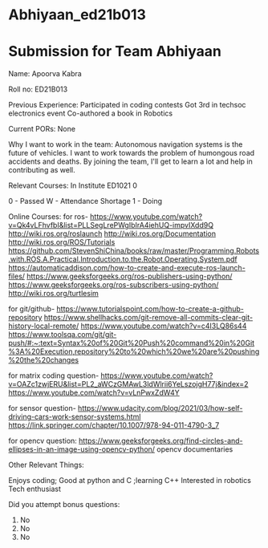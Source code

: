 # Abhiyaan_ed21b013

Submission for Team Abhiyaan
=====================================

Name:
Apoorva Kabra

Roll no:
ED21B013

Previous Experience:
Participated in coding contests
Got 3rd in techsoc electronics event
Co-authored a book in Robotics

Current PORs:
None

Why I want to work in the team:
Autonomous navigation systems is the future of vehicles. 
I want to work towards the problem of humongous road accidents and deaths. 
By joining the team, I'll get to learn a lot and help in contributing as well.

Relevant Courses:
In Institute
ED1021
0

0 - Passed
W - Attendance Shortage
1 - Doing

Online Courses:
for ros-
https://www.youtube.com/watch?v=Qk4vLFhvfbI&list=PLLSegLrePWgIbIrA4iehUQ-impvIXdd9Q
http://wiki.ros.org/roslaunch
http://wiki.ros.org/Documentation
http://wiki.ros.org/ROS/Tutorials
https://github.com/StevenShiChina/books/raw/master/Programming.Robots.with.ROS.A.Practical.Introduction.to.the.Robot.Operating.System.pdf
https://automaticaddison.com/how-to-create-and-execute-ros-launch-files/
https://www.geeksforgeeks.org/ros-publishers-using-python/
https://www.geeksforgeeks.org/ros-subscribers-using-python/
http://wiki.ros.org/turtlesim

for git/github-
https://www.tutorialspoint.com/how-to-create-a-github-repository
https://www.shellhacks.com/git-remove-all-commits-clear-git-history-local-remote/
https://www.youtube.com/watch?v=c4I3LQ86s44
https://www.toolsqa.com/git/git-push/#:~:text=Syntax%20of%20Git%20Push%20command%20in%20Git%3A%20Execution,repository%20to%20which%20we%20are%20pushing%20the%20changes

for matrix coding question- 
https://www.youtube.com/watch?v=OAZc1zwjERU&list=PL2_aWCzGMAwL3ldWlrii6YeLszojgH77j&index=2
https://www.youtube.com/watch?v=vLnPwxZdW4Y

for sensor question-
https://www.udacity.com/blog/2021/03/how-self-driving-cars-work-sensor-systems.html
https://link.springer.com/chapter/10.1007/978-94-011-4790-3_7

for opencv question:
https://www.geeksforgeeks.org/find-circles-and-ellipses-in-an-image-using-opencv-python/
opencv documentaries

Other Relevant Things:

Enjoys coding; Good at python and C ;learning C++ 
Interested in robotics
Tech enthusiast


Did you attempt bonus questions:
1.  No
2.  No
3.  No